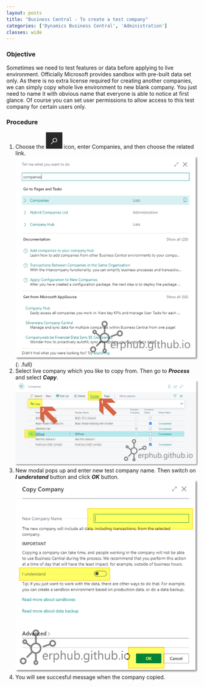 ```yaml
---
layout: posts
title: "Business Central - To create a test company"
categories: ['Dynamics Business Central', 'Administration']
classes: wide
---
```


### Objective
Sometimes we need to test features or data before applying to live environment. Officially Microsoft provides sandbox with pre-built data set only. As there is no extra license required for creating another companies, we can simply copy whole live environment to new blank company. You just need to name it with obvious name that everyone is able to notice at first glance. Of course you can set user permissions to allow access to this test company for certain users only.
### Procedure
1. Choose the ![Alt](/assets/images/icon_search.png "Search Icon") icon, enter Companies, and then choose the related link.
![full](/assets/images/bc_create_company_01.png "Business Central - Copying Company")
{: .full}
2. Select live company which you like to copy from. Then go to ***Process*** and select ***Copy***.
![full](/assets/images/bc_create_company_02.png "Business Central - Copying Company")
3. New modal pops up and enter new test company name. Then switch on ***I understand*** button and click ***OK*** button.
![full](/assets/images/bc_create_company_03.png "Business Central - Copying Company")
4. You will see succesful message when the company copied.